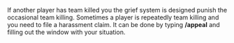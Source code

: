 If another player has team killed you the grief system is designed punish the
occasional team killing. Sometimes a player is repeatedly team killing and you
need to file a harassment claim. It can be done by typing **/appeal** and
filling out the window with your situation.
